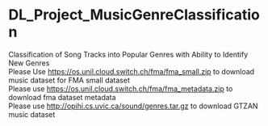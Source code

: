 # DL_Project_MusicGenreClassification
Classification of Song Tracks into Popular Genres with Ability to Identify New Genres<br/>
Please Use https://os.unil.cloud.switch.ch/fma/fma_small.zip to download music  dataset for FMA small dataset\
Please use https://os.unil.cloud.switch.ch/fma/fma_metadata.zip to download fma dataset metadata\
Please use http://opihi.cs.uvic.ca/sound/genres.tar.gz to download GTZAN music dataset
